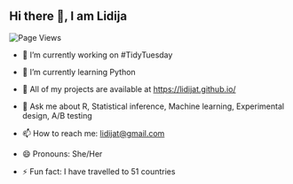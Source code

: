 
## Hi there 👋, I am Lidija 

![Page Views](https://visitor-badge.glitch.me/badge?page_id=lidijat.lidijat)

- 🔭 I’m currently working on #TidyTuesday

- 🌱 I’m currently learning Python

- 👯 All of my projects are available at https://lidijat.github.io/

- 💬 Ask me about R, Statistical inference, Machine learning, Experimental design, A/B testing

- 📫 How to reach me: lidijat@gmail.com

- 😄 Pronouns: She/Her

- ⚡ Fun fact: I have travelled to 51 countries

